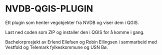 # NVDB-QGIS-PLUGIN
Ett plugin som henter vegobjekter fra NVDB og viser dem i QGIS.

Last ned coden som ZIP og installer den i QGIS for å komme i gang.

Bachelorprosjekt av Erlend Ellefsen og Robin Ellingsen i sammarbeid med Vestfold og Telemark fylkeskommune og USN Bø.
